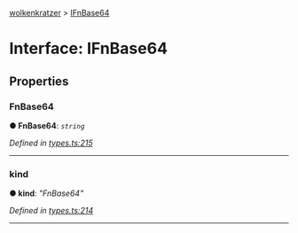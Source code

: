 [wolkenkratzer](../README.md) > [IFnBase64](../interfaces/ifnbase64.md)



# Interface: IFnBase64


## Properties
<a id="fnbase64"></a>

###  FnBase64

**●  FnBase64**:  *`string`* 

*Defined in [types.ts:215](https://github.com/arminhammer/wolkenkratzer/blob/ee10d27/src/types.ts#L215)*





___

<a id="kind"></a>

###  kind

**●  kind**:  *"FnBase64"* 

*Defined in [types.ts:214](https://github.com/arminhammer/wolkenkratzer/blob/ee10d27/src/types.ts#L214)*





___


